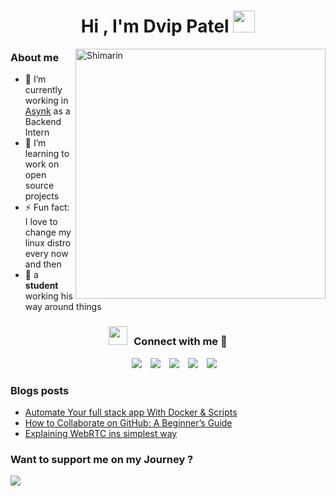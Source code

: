 <h1 align = center >


<div>
<b>Hi , I'm Dvip Patel </b><img src="https://media.giphy.com/media/hvRJCLFzcasrR4ia7z/giphy.gif" width="35">
</h3>
<img align="right" width="400" alt="Shimarin" src="https://i.imgur.com/aNBi8Jf.png"/>
  
<h3> About me </h3>
  
- 🔭 I’m currently working in <a href="https://asynk.in/" target="blank">Asynk</a> as a Backend Intern
- 🌱 I’m learning to work on open source projects
- ⚡ Fun fact: I love to change my linux distro every now and then
- 👾 a **student** working his way around things

<h3 align="center" > <img src="https://media.giphy.com/media/iY8CRBdQXODJSCERIr/giphy.gif" width="30" height="30" style="margin-right: 10px;">Connect with me 🤝 </h3>

<p align="center">

 <div align="center"  class="icons-social" style="margin-left: 10px;">
        <a style="margin-left: 10px;"  target="_blank" href="https://www.linkedin.com/in/dvip-patel-23320a230/">
			<img src="https://img.icons8.com/doodle/40/000000/linkedin--v2.png"></a>
        <a style="margin-left: 10px;" target="_blank" href="https://github.com/dvip1">
		<img src="https://img.icons8.com/doodle/40/000000/github--v1.png"></a>
        <a style="margin-left: 10px;" target="_blank" href="https://www.instagram.com/dvip_patel/">
			<img src="https://img.icons8.com/doodle/40/000000/instagram-new--v2.png"></a>
		<a style="margin-left: 10px;" target="_blank" href="https://twitter.com/PatelDvip">
			<img src="https://img.icons8.com/doodle/1x/twitter-squared--v2.png" ></a>
		<a style="margin-left: 10px;" target="_blank" href="https://www.youtube.com/@dvippatel9087/">
				<img src="https://img.icons8.com/doodle/1x/youtube--v2.png" ></a>
      </div>
	
### Blogs posts

<!-- BLOG-POST-LIST:START -->
- [Automate Your full stack app With Docker & Scripts](https://medium.com/@dvippatel98/automate-your-full-stack-app-with-docker-scripts-fed845fc76a8)
- [How to Collaborate on GitHub: A Beginner’s Guide](https://medium.com/@dvippatel98/how-to-collaborate-on-github-a-beginners-guide-7456fdd69968)
- [Explaining WebRTC ins simplest way ](https://www.linkedin.com/posts/dvip-patel-23320a230_webrtc-websocket-nodejs-activity-7180820126781300736-xGwL?utm_source=share&utm_medium=member_desktop)

<!-- BLOG-POST-LIST:END -->

### Want to support me on my Journey ? 
<a href="https://www.buymeacoffee.com/dvippatel9o"><img src="https://img.buymeacoffee.com/button-api/?text=Buy me a coffee&emoji=&slug=dvippatel9o&button_colour=FFDD00&font_colour=000000&font_family=Cookie&outline_colour=000000&coffee_colour=ffffff" /></a>
</p>

  </div>
